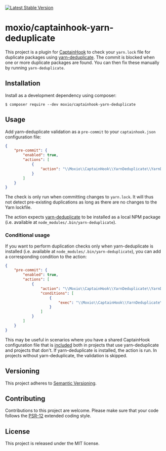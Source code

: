 [![Latest Stable Version](https://poser.pugx.org/moxio/captainhook-yarn-deduplicate/v/stable)](https://packagist.org/packages/moxio/captainhook-yarn-deduplicate)

moxio/captainhook-yarn-deduplicate
==================================
This project is a plugin for [CaptainHook](https://github.com/captainhookphp/captainhook) to check your `yarn.lock` file
for duplicate packages using [yarn-deduplicate](https://github.com/atlassian/yarn-deduplicate). The commit is blocked
when one or more duplicate packages are found. You can then fix these manually by running `yarn-deduplicate`.

Installation
------------
Install as a development dependency using composer:
```
$ composer require --dev moxio/captainhook-yarn-deduplicate
```

Usage
-----
Add yarn-deduplicate validation as a `pre-commit` to your `captainhook.json` configuration file:
```json
{
    "pre-commit": {
        "enabled": true,
        "actions": [
            {
                "action": "\\Moxio\\CaptainHook\\YarnDeduplicate\\YarnDuplicationCheckAction"
            }
        ]
    }
}
```

The check is only run when committing changes to `yarn.lock`. It will thus not detect pre-existing duplications as
long as there are no changes to the Yarn lockfile.

The action expects [yarn-deduplicate](https://github.com/atlassian/yarn-deduplicate) to be installed as a local NPM
package (i.e. available at `node_modules/.bin/yarn-deduplicate`).

### Conditional usage
If you want to perform duplication checks only when yarn-deduplicate is installed (i.e. available at
`node_modules/.bin/yarn-deduplicate`), you can add a corresponding condition to the action:
```json
{
    "pre-commit": {
        "enabled": true,
        "actions": [
            {
                "action": "\\Moxio\\CaptainHook\\YarnDeduplicate\\YarnDuplicationCheckAction",
                "conditions": [
                    {
                        "exec": "\\Moxio\\CaptainHook\\YarnDeduplicate\\Condition\\YarnDeduplicateInstalled"
                    }
                ]
            }
        ]
    }
}
```
This may be useful in scenarios where you have a shared CaptainHook configuration file that is
[included](https://captainhookphp.github.io/captainhook/configure.html#includes) both in projects that use
yarn-deduplicate and projects that don't. If yarn-deduplicate is installed, the action is run. In projects without
yarn-deduplicate, the validation is skipped.

Versioning
----------
This project adheres to [Semantic Versioning](http://semver.org/).

Contributing
------------
Contributions to this project are welcome. Please make sure that your code follows the
[PSR-12](https://www.php-fig.org/psr/psr-12/) extended coding style.

License
-------
This project is released under the MIT license.
